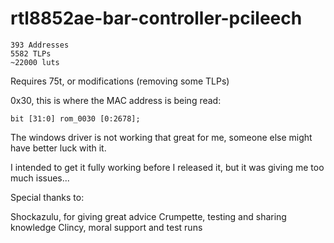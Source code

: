 # rtl8852ae-bar-controller-pcileech

    393 Addresses
    5582 TLPs
    ~22000 luts  

Requires 75t, or modifications (removing some TLPs)

0x30, this is where the MAC address is being read:

    bit [31:0] rom_0030 [0:2678];

The windows driver is not working that great for me, someone else might have better luck with it.

I intended to get it fully working before I released it, but it was giving me too much issues... 

Special thanks to:

Shockazulu, for giving great advice
Crumpette, testing and sharing knowledge
Clincy, moral support and test runs
